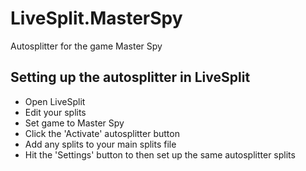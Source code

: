 # LiveSplit.MasterSpy
Autosplitter for the game Master Spy

## Setting up the autosplitter in LiveSplit
- Open LiveSplit
- Edit your splits
- Set game to Master Spy
- Click the 'Activate' autosplitter button
- Add any splits to your main splits file
- Hit the 'Settings' button to then set up the same autosplitter splits